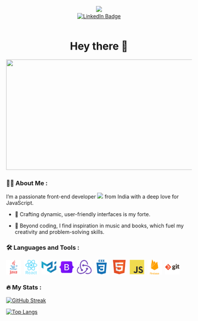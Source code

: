 

<!--
**deepakumar19/deepakumar19** is a ✨ _special_ ✨ repository because its `README.md` (this file) appears on your GitHub profile.

Here are some ideas to get you started:

- 🔭 I’m currently working on ...
- 🌱 I’m currently learning ...
- 👯 I’m looking to collaborate on ...
- 🤔 I’m looking for help with ...
- 💬 Ask me about ...
- 📫 How to reach me: ...
- 😄 Pronouns: ...
- ⚡ Fun fact: ...
-->
<div id="header" align="center">
  <img src="https://media0.giphy.com/media/v1.Y2lkPTc5MGI3NjExNWU0czgxZWdmZDlhMXNxcjh4cWN3b2pqdHoxcTZramJucnB1bXZ0ZiZlcD12MV9pbnRlcm5hbF9naWZfYnlfaWQmY3Q9Zw/RbDKaczqWovIugyJmW/giphy.gif" width="100"/>
</div>
<div id="badges" align="center">
  <a href="https://www.linkedin.com/in/deepa-ashok-kumar-18768677/">
    <img src="https://img.shields.io/badge/LinkedIn-blue?style=for-the-badge&logo=linkedin&logoColor=white" alt="LinkedIn Badge"/>
  </a>
</div>
<div align="center"><img src="https://komarev.com/ghpvc/?username=deepakumar19&style=flat-square&color=blue" alt=""/></div>
<div align="center"><h1> Hey there 👋</h1></div>
<div align="center">
  <img src="https://media1.giphy.com/media/v1.Y2lkPTc5MGI3NjExM3V3dXhtYTh5aTZ4OW54M3VjeTJ0bzJidzY1cHBocWI1bWZoaGk4MyZlcD12MV9pbnRlcm5hbF9naWZfYnlfaWQmY3Q9Zw/1vlBgKjXEz1jTtsuiH/giphy.gif" width="600" height="300"/>
</div>

### :woman_technologist: About Me :
I’m a passionate front-end developer <img src="https://media.giphy.com/media/WUlplcMpOCEmTGBtBW/giphy.gif" width="30"> from India with a deep love for JavaScript.
- :telescope: Crafting dynamic, user-friendly interfaces is my forte.

- :seedling: Beyond coding, I find inspiration in music and books, which fuel my creativity and problem-solving skills.

### :hammer_and_wrench: Languages and Tools :
<div>
  <img src="https://github.com/devicons/devicon/blob/master/icons/java/java-original-wordmark.svg" title="Java" alt="Java" width="40" height="40"/>&nbsp;
  <img src="https://github.com/devicons/devicon/blob/master/icons/react/react-original-wordmark.svg" title="React" alt="React" width="40" height="40"/>&nbsp;
  <img src="https://github.com/devicons/devicon/blob/master/icons/materialui/materialui-original.svg" title="Material UI" alt="Material UI" width="40" height="40"/>&nbsp;
  <img src="https://github.com/devicons/devicon/blob/master/icons/bootstrap/bootstrap-original.svg" title="Bootstrap" alt="Bootstrap" width="40" height="40"/>&nbsp;
  <img src="https://github.com/devicons/devicon/blob/master/icons/redux/redux-original.svg" title="Redux" alt="Redux " width="40" height="40"/>&nbsp;
  <img src="https://github.com/devicons/devicon/blob/master/icons/css3/css3-plain-wordmark.svg"  title="CSS3" alt="CSS" width="40" height="40"/>&nbsp;
  <img src="https://github.com/devicons/devicon/blob/master/icons/html5/html5-original.svg" title="HTML5" alt="HTML" width="40" height="40"/>&nbsp;
  <img src="https://github.com/devicons/devicon/blob/master/icons/javascript/javascript-original.svg" title="JavaScript" alt="JavaScript" width="40" height="40"/>&nbsp;
  <img src="https://github.com/devicons/devicon/blob/master/icons/firebase/firebase-plain-wordmark.svg" title="Firebase" alt="Firebase" width="40" height="40"/>&nbsp;
  <img src="https://github.com/devicons/devicon/blob/master/icons/git/git-original-wordmark.svg" title="Git" **alt="Git" width="40" height="40"/>
</div>

### :fire: My Stats :
[![GitHub Streak](http://github-readme-streak-stats.herokuapp.com?user=deepakumar19&theme=dark)](https://git.io/streak-stats)

[![Top Langs](https://github-readme-stats.vercel.app/api/top-langs/?username=deepakumar19&layout=compact&theme=vision-friendly-dark)](https://github.com/anuraghazra/github-readme-stats)

